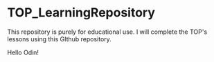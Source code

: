 # TOP_LearningRepository
This repository is purely for educational use. I will complete the TOP's lessons using this GIthub repository.


Hello Odin!
